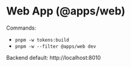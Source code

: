 # Web App (@apps/web)

Commands:
- `pnpm -w tokens:build`
- `pnpm -w --filter @apps/web dev`

Backend default: http://localhost:8010

